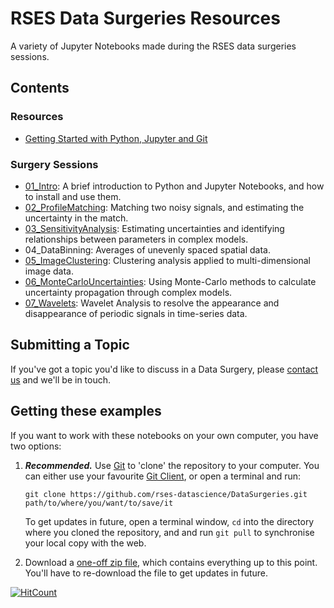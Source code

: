 # RSES Data Surgeries Resources

A variety of Jupyter Notebooks made during the RSES data surgeries sessions.

## Contents

### Resources

- [Getting Started with Python, Jupyter and Git](https://nbviewer.jupyter.org/github/rses-datascience/DataSurgeries/blob/master/S01_GettingStarted/Getting%20Started%20in%20Python.ipynb)

### Surgery Sessions

- [01_Intro](https://nbviewer.jupyter.org/github/rses-datascience/DataSurgeries/blob/master/01_Intro/Intro_to_Python_and_Jupyter.ipynb): A brief introduction to Python and Jupyter Notebooks, and how to install and use them.
- [02_ProfileMatching](https://nbviewer.jupyter.org/github/rses-datascience/DataSurgeries/blob/master/02_ProfileMatching/02_ProfileMatching.ipynb): Matching two noisy signals, and estimating the uncertainty in the match.
- [03_SensitivityAnalysis](https://nbviewer.jupyter.org/github/rses-datascience/DataSurgeries/blob/master/03_SensitivityAnalysis/03_SensitivityAnalysis.ipynb): Estimating uncertainties and identifying relationships between parameters in complex models.
- 04_DataBinning: Averages of unevenly spaced spatial data.
- [05_ImageClustering](https://nbviewer.jupyter.org/github/rses-datascience/DataSurgeries/blob/master/05_ImagesClustering/05_ImagesClustering.ipynb): Clustering analysis applied to multi-dimensional image data.
- [06_MonteCarloUncertainties](https://nbviewer.jupyter.org/github/rses-datascience/DataSurgeries/blob/master/06_MonteCarlo/06_MonteCarloUncertainty.ipynb): Using Monte-Carlo methods to calculate uncertainty propagation through complex models.
- [07_Wavelets](https://nbviewer.jupyter.org/github/rses-datascience/DataSurgeries/blob/master/07_Wavelets/07_Wavelets.ipynb): Wavelet Analysis to resolve the appearance and disappearance of periodic signals in time-series data.


## Submitting a Topic

If you've got a topic you'd like to discuss in a Data Surgery, please [contact us](mailto:oscar.branson@anu.edu.au,david.heslop@anu.edu.au?subject=Data%20Surgery%20Request) and we'll be in touch.

## Getting these examples

If you want to work with these notebooks on your own computer, you have two options:

1. ***Recommended.*** Use [Git](https://git-scm.com/) to 'clone' the repository to your computer. You can either use your favourite [Git Client](https://git-scm.com/downloads/guis), or open a terminal and run:

    `git clone https://github.com/rses-datascience/DataSurgeries.git path/to/where/you/want/to/save/it`

    To get updates in future, open a terminal window, `cd` into the directory where you cloned the repository, and and run `git pull` to synchronise your local copy with the web.

2. Download a [one-off zip file](https://github.com/rses-datascience/DataSurgeries/archive/master.zip), which contains everything up to this point. You'll have to re-download the file to get updates in future.

[![HitCount](http://hits.dwyl.io/rses-datascience/DataSurgeries.svg)](http://hits.dwyl.io/rses-datascience/DataSurgeries)
